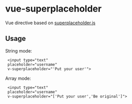 # vue-superplaceholder

Vue directive based on [superplaceholder.js](https://github.com/chinchang/superplaceholder.js)


## Usage

String mode:

     <input type="text"
     placeholder="username"
     v-superplaceholder="'Put your user'">


Array mode:

     <input type="text"
     placeholder="username"
     v-superplaceholder="['Put your user','Be original']">
